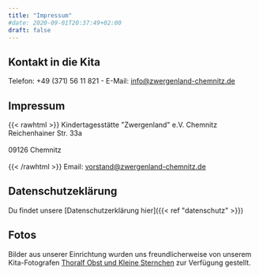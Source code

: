 ```yaml
---
title: "Impressum"
#date: 2020-09-01T20:37:49+02:00
draft: false
---
```


## Kontakt in die Kita

Telefon: +49 (371) 56 11 821 - E-Mail: [info@zwergenland-chemnitz.de](info@zwergenland-chemnitz.de)

## Impressum

{{< rawhtml >}}
Kindertagesstätte "Zwergenland" e.V. Chemnitz </br>
Reichenhainer Str. 33a </br></br>
09126 Chemnitz </br></br>
{{< /rawhtml >}}
Email: [vorstand@zwergenland-chemnitz.de](vorstand@zwergenland-chemnitz.de)

## Datenschutzeklärung

Du findet unsere [Datenschutzerklärung hier]({{< ref "datenschutz" >}})

## Fotos

Bilder aus unserer Einrichtung wurden uns freundlicherweise von unserem Kita-Fotografen [Thoralf Obst und Kleine Sternchen](https://www.kleine-sternchen.net/) zur Verfügung gestellt.
